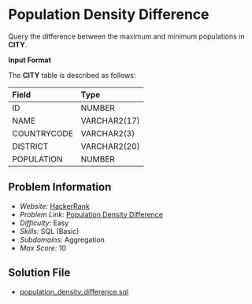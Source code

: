 # Population Density Difference

Query the difference between the maximum and minimum populations in **CITY**.

**Input Format**

The **CITY** table is described as follows:

| Field | Type |
| :- | :- |
ID | NUMBER
NAME | VARCHAR2(17)
COUNTRYCODE | VARCHAR2(3)
DISTRICT | VARCHAR2(20)
POPULATION | NUMBER

## Problem Information

- *Website:* [HackerRank](https://www.hackerrank.com/)
- *Problem Link:* [Population Density Difference](https://www.hackerrank.com/challenges/population-density-difference/problem)
- *Difficulty:* Easy
- *Skills:* SQL (Basic)
- *Subdomains:* Aggregation
- *Max Score:* 10

## Solution File

- [population_density_difference.sql]()